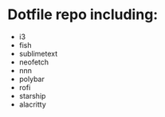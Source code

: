 # Dotfile repo including:

- i3
- fish
- sublimetext
- neofetch
- nnn
- polybar
- rofi
- starship
- alacritty
